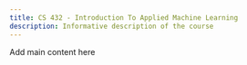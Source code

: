 ```yaml
---
title: CS 432 - Introduction To Applied Machine Learning
description: Informative description of the course
---
```


Add main content here